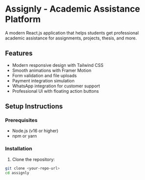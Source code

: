 # Assignly - Academic Assistance Platform

A modern React.js application that helps students get professional academic assistance for assignments, projects, thesis, and more.

## Features

- Modern responsive design with Tailwind CSS
- Smooth animations with Framer Motion
- Form validation and file uploads
- Payment integration simulation
- WhatsApp integration for customer support
- Professional UI with floating action buttons

## Setup Instructions

### Prerequisites

- Node.js (v16 or higher)
- npm or yarn

### Installation

1. Clone the repository:
```bash
git clone <your-repo-url>
cd assignly